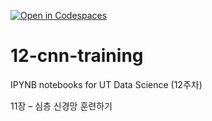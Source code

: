 [![Open in Codespaces](https://classroom.github.com/assets/launch-codespace-2972f46106e565e64193e422d61a12cf1da4916b45550586e14ef0a7c637dd04.svg)](https://classroom.github.com/open-in-codespaces?assignment_repo_id=17542599)
# 12-cnn-training

IPYNB notebooks for UT Data Science (12주차)

11장 – 심층 신경망 훈련하기
